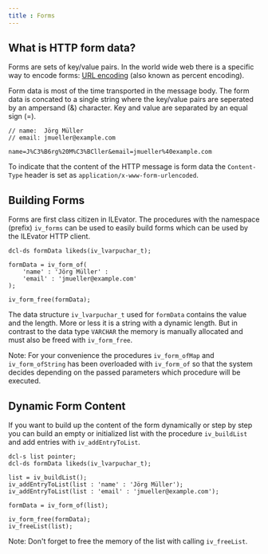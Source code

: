 ```yaml
---
title : Forms
---
```


## What is HTTP form data?

Forms are sets of key/value pairs. In the world wide web there is a specific way to encode forms: 
[URL encoding](https://en.wikipedia.org/wiki/Percent-encoding) (also known as percent encoding).

Form data is most of the time transported in the message body. The form data is concated to a 
single string where the key/value pairs are seperated by an ampersand (&) character. Key and 
value are separated by an equal sign (=).

```
// name:  Jörg Müller
// email: jmueller@example.com

name=J%C3%B6rg%20M%C3%BCller&email=jmueller%40example.com
```

To indicate that the content of the HTTP message is form data the `Content-Type` header is set as
`application/x-www-form-urlencoded`.


## Building Forms

Forms are first class citizen in ILEvator. The procedures with the namespace (prefix) `iv_forms`
can be used to easily build forms which can be used by the ILEvator HTTP client.

```
dcl-ds formData likeds(iv_lvarpuchar_t);

formData = iv_form_of(
    'name' : 'Jörg Müller' : 
    'email' : 'jmueller@example.com'
);

iv_form_free(formData);
```

The data structure `iv_lvarpuchar_t` used for `formData` contains the value and the length. More or 
less it is a string with a dynamic length. But in contrast to the data type `VARCHAR` the memory is 
manually allocated and must also be freed with `iv_form_free`.

Note: For your convenience the procedures `iv_form_ofMap` and `iv_form_ofString` has been overloaded 
with `iv_form_of` so that the system decides depending on the passed parameters which procedure
will be executed.

## Dynamic Form Content

If you want to build up the content of the form dynamically or step by step you can build an empty
or initialized list with the procedure `iv_buildList` and add entries with `iv_addEntryToList`.

```
dcl-s list pointer;
dcl-ds formData likeds(iv_lvarpuchar_t);

list = iv_buildList();
iv_addEntryToList(list : 'name' : 'Jörg Müller');
iv_addEntryToList(list : 'email' : 'jmueller@example.com');

formData = iv_form_of(list);

iv_form_free(formData);
iv_freeList(list);
```

Note: Don't forget to free the memory of the list with calling `iv_freeList`.
